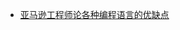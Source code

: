 * [亚马逊工程师论各种编程语言的优缺点](http://mp.weixin.qq.com/s?__biz=MzI0ODA2ODU2NQ==&mid=2651128433&idx=1&sn=faab898685f5a4c0140afa2f009dc4c2&scene=0#wechat_redirect)